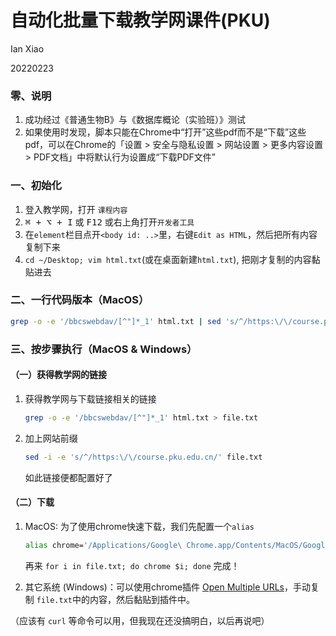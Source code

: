 # 自动化批量下载教学网课件(PKU)

Ian Xiao

20220223

### 零、说明

1. 成功经过《普通生物B》与《数据库概论（实验班）》测试
2. 如果使用时发现，脚本只能在Chrome中“打开”这些pdf而不是“下载”这些pdf，可以在Chrome的「设置 > 安全与隐私设置 > 网站设置 > 更多内容设置 > PDF文档」中将默认行为设置成“下载PDF文件”

### 一、初始化

1. 登入教学网，打开 `课程内容`
2. <kbd>⌘ + ⌥ + I</kbd> 或 <kbd>F12</kbd> 或右上角打开`开发者工具`
3. 在`element`栏目点开`<body id: ..>`里，右键`Edit as HTML`，然后把所有内容复制下来
4. `cd ~/Desktop; vim html.txt`(或在桌面新建`html.txt`), 把刚才复制的内容黏贴进去

### 二、一行代码版本（MacOS）

```bash
grep -o -e '/bbcswebdav/[^"]*_1' html.txt | sed 's/^/https:\/\/course.pku.edu.cn/' | xargs open
```

### 三、按步骤执行（MacOS & Windows）

#### （一）获得教学网的链接

1. 获得教学网与下载链接相关的链接

   ````bash
   grep -o -e '/bbcswebdav/[^"]*_1' html.txt > file.txt
   ````
   
2. 加上网站前缀 

   ````bash
   sed -i -e 's/^/https:\/\/course.pku.edu.cn/' file.txt
   ````
   
   如此链接便都配置好了

#### （二）下载

1. MacOS: 为了使用chrome快速下载，我们先配置一个`alias`

   ``` bash
   alias chrome='/Applications/Google\ Chrome.app/Contents/MacOS/Google\ Chrome'
   ```
   
   再来 `for i in file.txt; do chrome $i; done` 完成！
   
2. 其它系统 (Windows)：可以使用chrome插件 [Open Multiple URLs](https://chrome.google.com/webstore/detail/open-multiple-urls/oifijhaokejakekmnjmphonojcfkpbbh)，手动复制 `file.txt`中的内容，然后黏贴到插件中。
   

（应该有 `curl` 等命令可以用，但我现在还没搞明白，以后再说吧）
